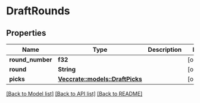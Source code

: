 # DraftRounds

## Properties

Name | Type | Description | Notes
------------ | ------------- | ------------- | -------------
**round_number** | **f32** |  | [optional] 
**round** | **String** |  | [optional] 
**picks** | [**Vec<crate::models::DraftPicks>**](Draft_picks.md) |  | [optional] 

[[Back to Model list]](../README.md#documentation-for-models) [[Back to API list]](../README.md#documentation-for-api-endpoints) [[Back to README]](../README.md)


